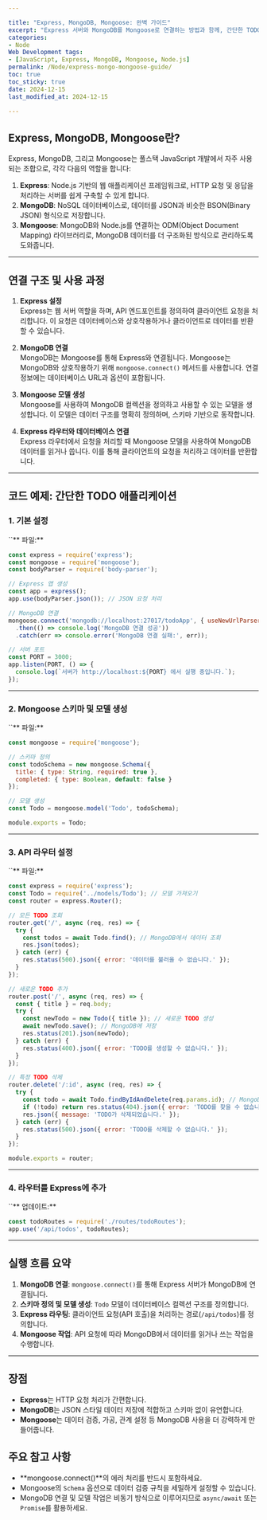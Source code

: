 ```yaml
---

title: "Express, MongoDB, Mongoose: 완벽 가이드" 
excerpt: "Express 서버와 MongoDB를 Mongoose로 연결하는 방법과 함께, 간단한 TODO 애플리케이션 예제를 통해 그 과정을 상세히 알아봅니다." 
categories:
- Node
Web Development tags:
- [JavaScript, Express, MongoDB, Mongoose, Node.js] 
permalink: /Node/express-mongo-mongoose-guide/ 
toc: true 
toc_sticky: true 
date: 2024-12-15
last_modified_at: 2024-12-15

---
```


## Express, MongoDB, Mongoose란?

Express, MongoDB, 그리고 Mongoose는 풀스택 JavaScript 개발에서 자주 사용되는 조합으로, 각각 다음의 역할을 합니다:

1. **Express**: Node.js 기반의 웹 애플리케이션 프레임워크로, HTTP 요청 및 응답을 처리하는 서버를 쉽게 구축할 수 있게 합니다.
2. **MongoDB**: NoSQL 데이터베이스로, 데이터를 JSON과 비슷한 BSON(Binary JSON) 형식으로 저장합니다.
3. **Mongoose**: MongoDB와 Node.js를 연결하는 ODM(Object Document Mapping) 라이브러리로, MongoDB 데이터를 더 구조화된 방식으로 관리하도록 도와줍니다.

---

## 연결 구조 및 사용 과정

1. **Express 설정**\
   Express는 웹 서버 역할을 하며, API 엔드포인트를 정의하여 클라이언트 요청을 처리합니다. 이 요청은 데이터베이스와 상호작용하거나 클라이언트로 데이터를 반환할 수 있습니다.

2. **MongoDB 연결**\
   MongoDB는 Mongoose를 통해 Express와 연결됩니다. Mongoose는 MongoDB와 상호작용하기 위해 `mongoose.connect()` 메서드를 사용합니다. 연결 정보에는 데이터베이스 URL과 옵션이 포함됩니다.

3. **Mongoose 모델 생성**\
   Mongoose를 사용하여 MongoDB 컬렉션을 정의하고 사용할 수 있는 모델을 생성합니다. 이 모델은 데이터 구조를 명확히 정의하며, 스키마 기반으로 동작합니다.

4. **Express 라우터와 데이터베이스 연결**\
   Express 라우터에서 요청을 처리할 때 Mongoose 모델을 사용하여 MongoDB 데이터를 읽거나 씁니다. 이를 통해 클라이언트의 요청을 처리하고 데이터를 반환합니다.

---

## 코드 예제: 간단한 TODO 애플리케이션

### 1. 기본 설정

``\*\* 파일:\*\*

```javascript
const express = require('express');
const mongoose = require('mongoose');
const bodyParser = require('body-parser');

// Express 앱 생성
const app = express();
app.use(bodyParser.json()); // JSON 요청 처리

// MongoDB 연결
mongoose.connect('mongodb://localhost:27017/todoApp', { useNewUrlParser: true, useUnifiedTopology: true })
  .then(() => console.log('MongoDB 연결 성공'))
  .catch(err => console.error('MongoDB 연결 실패:', err));

// 서버 포트
const PORT = 3000;
app.listen(PORT, () => {
  console.log(`서버가 http://localhost:${PORT} 에서 실행 중입니다.`);
});
```

---

### 2. Mongoose 스키마 및 모델 생성

``\*\* 파일:\*\*

```javascript
const mongoose = require('mongoose');

// 스키마 정의
const todoSchema = new mongoose.Schema({
  title: { type: String, required: true },
  completed: { type: Boolean, default: false }
});

// 모델 생성
const Todo = mongoose.model('Todo', todoSchema);

module.exports = Todo;
```

---

### 3. API 라우터 설정

``\*\* 파일:\*\*

```javascript
const express = require('express');
const Todo = require('../models/Todo'); // 모델 가져오기
const router = express.Router();

// 모든 TODO 조회
router.get('/', async (req, res) => {
  try {
    const todos = await Todo.find(); // MongoDB에서 데이터 조회
    res.json(todos);
  } catch (err) {
    res.status(500).json({ error: '데이터를 불러올 수 없습니다.' });
  }
});

// 새로운 TODO 추가
router.post('/', async (req, res) => {
  const { title } = req.body;
  try {
    const newTodo = new Todo({ title }); // 새로운 TODO 생성
    await newTodo.save(); // MongoDB에 저장
    res.status(201).json(newTodo);
  } catch (err) {
    res.status(400).json({ error: 'TODO를 생성할 수 없습니다.' });
  }
});

// 특정 TODO 삭제
router.delete('/:id', async (req, res) => {
  try {
    const todo = await Todo.findByIdAndDelete(req.params.id); // MongoDB에서 삭제
    if (!todo) return res.status(404).json({ error: 'TODO를 찾을 수 없습니다.' });
    res.json({ message: 'TODO가 삭제되었습니다.' });
  } catch (err) {
    res.status(500).json({ error: 'TODO를 삭제할 수 없습니다.' });
  }
});

module.exports = router;
```

---

### 4. 라우터를 Express에 추가

``\*\* 업데이트:\*\*

```javascript
const todoRoutes = require('./routes/todoRoutes');
app.use('/api/todos', todoRoutes);
```

---

## 실행 흐름 요약

1. **MongoDB 연결**: `mongoose.connect()`를 통해 Express 서버가 MongoDB에 연결됩니다.
2. **스키마 정의 및 모델 생성**: `Todo` 모델이 데이터베이스 컬렉션 구조를 정의합니다.
3. **Express 라우팅**: 클라이언트 요청(API 호출)을 처리하는 경로(`/api/todos`)를 정의합니다.
4. **Mongoose 작업**: API 요청에 따라 MongoDB에서 데이터를 읽거나 쓰는 작업을 수행합니다.

---

## 장점

- **Express**는 HTTP 요청 처리가 간편합니다.
- **MongoDB**는 JSON 스타일 데이터 저장에 적합하고 스키마 없이 유연합니다.
- **Mongoose**는 데이터 검증, 가공, 관계 설정 등 MongoDB 사용을 더 강력하게 만들어줍니다.

## 주요 참고 사항

- \*\*mongoose.connect()\*\*의 에러 처리를 반드시 포함하세요.
- Mongoose의 `Schema` 옵션으로 데이터 검증 규칙을 세밀하게 설정할 수 있습니다.
- MongoDB 연결 및 모델 작업은 비동기 방식으로 이루어지므로 `async/await` 또는 `Promise`를 활용하세요.

